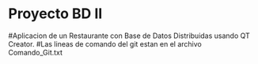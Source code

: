 # Proyecto BD II
#Aplicacion de un Restaurante con Base de Datos Distribuidas usando QT Creator.
#Las lineas de comando del git estan en el archivo Comando_Git.txt
